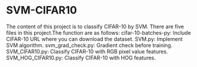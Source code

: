 # SVM-CIFAR10

The content of this project is to classify CIFAR-10 by SVM.
There are five files in this project.The function are as follows:
cifar-10-batches-py:
Include CIFAR-10 URL where you can download the dataset.
SVM.py:
Implement SVM algorithm.
svm_grad_check.py:
Gradient check before training.
SVM_CIFAR10.py:
Classify CIFAR-10 with RGB pixel value features.
SVM_HOG_CIFAR10.py:
Classify CIFAR-10 with HOG features.
